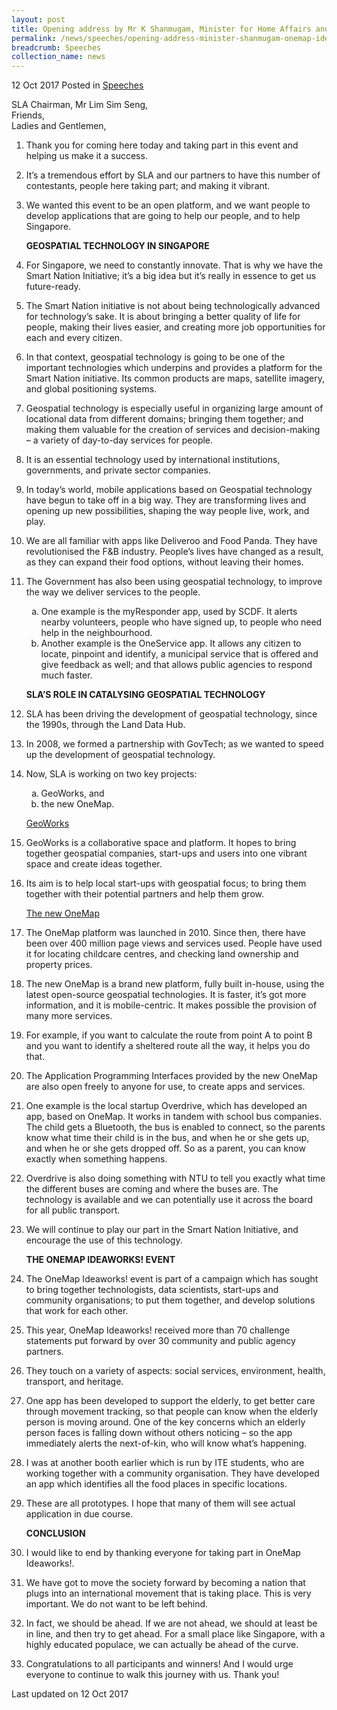 ```yaml
---
layout: post
title: Opening address by Mr K Shanmugam, Minister for Home Affairs and Minister for Law, at the OneMap IdeaWorks! exhibition and award ceremony
permalink: /news/speeches/opening-address-minister-shanmugam-onemap-ideaworks-121017
breadcrumb: Speeches
collection_name: news
---
```


12 Oct 2017 Posted in [Speeches](/news/speeches)

SLA Chairman, Mr Lim Sim Seng,  
Friends,  
Ladies and Gentlemen,  

 1. Thank you for coming here today and taking part in this event and helping us make it a success.
 
 2. It’s a tremendous effort by SLA and our partners to have this number of contestants, people here taking part; and making it vibrant.
 
 3. We wanted this event to be an open platform, and we want people to develop applications that are going to help our people, and to help Singapore.

    **GEOSPATIAL TECHNOLOGY IN SINGAPORE**
    
 4. For Singapore, we need to constantly innovate. That is why we have the Smart Nation Initiative; it’s a big idea but it’s really in essence to get us future-ready.

 


 5. The Smart Nation initiative is not about being technologically advanced for technology’s sake. It is about bringing a better quality of life for people, making their lives easier, and creating more job opportunities for each and every citizen.


 6. In that context, geospatial technology is going to be one of the important technologies which underpins and provides a platform for the Smart Nation initiative. Its common products are maps, satellite imagery, and global positioning systems.

 7. Geospatial technology is especially useful in organizing large amount of locational data from different domains; bringing them together; and making them valuable for the creation of services and decision-making – a variety of day-to-day services for people.

 

 8. It is an essential technology used by international institutions, governments, and private sector companies.

 

 9. In today’s world, mobile applications based on Geospatial technology have begun to take off in a big way. They are transforming lives and opening up new possibilities, shaping the way people live, work, and play.

 

10. We are all familiar with apps like Deliveroo and Food Panda. They have revolutionised the F&B industry. People’s lives have changed as a result, as they can expand their food options, without leaving their homes.

 

11. The Government has also been using geospatial technology, to improve the way we deliver services to the people.
    <ol style="list-style-type: lower-alpha">
    <li>One example is the myResponder app, used by SCDF. It alerts nearby volunteers, people who have signed up, to people who need         help in the neighbourhood. </li>
    <li> Another example is the OneService app. It allows any citizen to locate, pinpoint and identify, a municipal service that is         offered and give feedback as well; and that allows public agencies to respond much faster. </li>
    </ol>
    
    **SLA’S ROLE IN CATALYSING GEOSPATIAL TECHNOLOGY**


12. SLA has been driving the development of geospatial technology, since the 1990s, through the Land Data Hub. 

 

13. In 2008, we formed a partnership with GovTech; as we wanted to speed up the development of geospatial technology.



14. Now, SLA is working on two key projects:
    <ol style="list-style-type: lower-alpha">
    <li>GeoWorks, and</li>
    <li>the new OneMap.</li>
    </ol>

    <u>GeoWorks</u>


15. GeoWorks is a collaborative space and platform. It hopes to bring together geospatial companies, start-ups and users into one vibrant space and create ideas together.


16. Its aim is to help local start-ups with geospatial focus; to bring them together with their potential partners and help them grow.
    
    <u>The new OneMap</u>


17. The OneMap platform was launched in 2010. Since then, there have been over 400 million page views and services used. People have used it for locating childcare centres, and checking land ownership and property prices.

 

18. The new OneMap is a brand new platform, fully built in-house, using the latest open-source geospatial technologies. It is faster, it’s got more information, and it is mobile-centric. It makes possible the provision of many more services.

 

19. For example, if you want to calculate the route from point A to point B and you want to identify a sheltered route all the way, it helps you do that.

 

20. The Application Programming Interfaces provided by the new OneMap are also open freely to anyone for use, to create apps and services.

 

21. One example is the local startup Overdrive, which has developed an app, based on OneMap. It works in tandem with school bus companies. The child gets a Bluetooth, the bus is enabled to connect, so the parents know what time their child is in the bus, and when he or she gets up, and when he or she gets dropped off. So as a parent, you can know exactly when something happens.

                                                      

22. Overdrive is also doing something with NTU to tell you exactly what time the different buses are coming and where the buses are. The technology is available and we can potentially use it across the board for all public transport.

 

23. We will continue to play our part in the Smart Nation Initiative, and encourage the use of this technology.
    
    **THE ONEMAP IDEAWORKS! EVENT**


24. The OneMap Ideaworks! event is part of a campaign which has sought to bring together technologists, data scientists, start-ups and community organisations; to put them together, and develop solutions that work for each other.

 

25. This year, OneMap Ideaworks! received more than 70 challenge statements put forward by over 30 community and public agency partners.

 

26. They touch on a variety of aspects: social services, environment, health, transport, and heritage.

 

27. One app has been developed to support the elderly, to get better care through movement tracking, so that people can know when the elderly person is moving around. One of the key concerns which an elderly person faces is falling down without others noticing – so the app immediately alerts the next-of-kin, who will know what’s happening.

 

28. I was at another booth earlier which is run by ITE students, who are working together with a community organisation. They have developed an app which identifies all the food places in specific locations.



29. These are all prototypes.  I hope that many of them will see actual application in due course.

    **CONCLUSION**


30. I would like to end by thanking everyone for taking part in OneMap Ideaworks!.

 

31. We have got to move the society forward by becoming a nation that plugs into an international movement that is taking place. This is very important.  We do not want to be left behind.  


32. In fact, we should be ahead. If we are not ahead, we should at least be in line, and then try to get ahead. For a small place like Singapore, with a highly educated populace, we can actually be ahead of the curve.

 

33. Congratulations to all participants and winners! And I would urge everyone to continue to walk this journey with us. Thank you!


<p class="right-side-updated">Last updated on 12 Oct 2017</p>
